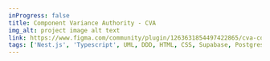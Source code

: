 ```yaml
---
inProgress: false
title: Component Variance Authority - CVA
img_alt: project image alt text
link: https://www.figma.com/community/plugin/1263631854497422865/cva-component-variance-authority
tags: ['Nest.js', 'Typescript', UML, DDD, HTML, CSS, Supabase, Postgres, Docker]
---
```

